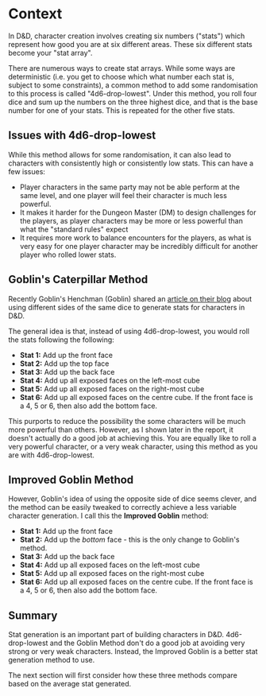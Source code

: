 Context
============================

In D&D, character creation involves creating six numbers ("stats") which represent how good you are at six different areas. These six different stats become your "stat array".

There are numerous ways to create stat arrays. While some ways are deterministic (i.e. you get to choose which what number each stat is, subject to some constraints), a common method to add some randomisation to this process is called "4d6-drop-lowest". Under this method, you roll four dice and sum up the numbers on the three highest dice, and that is the base number for one of your stats. This is repeated for the other five stats.

## Issues with 4d6-drop-lowest

While this method allows for some randomisation, it can also lead to characters with consistently high or consistently low stats. This can have a few issues:

* Player characters in the same party may not be able perform at the same level, and one player will feel their character is much less powerful. 
* It makes it harder for the Dungeon Master (DM) to design challenges for the players, as player characters may be more or less powerful than what the "standard rules" expect
* It requires more work to balance encounters for the players, as what is very easy for one player character may be incredibly difficult for another player who rolled lower stats. 

## Goblin's Caterpillar Method

Recently Goblin's Henchman (Goblin) shared an [article on their blog](https://goblinshenchman.wordpress.com/2020/08/15/caterpillar-method-for-character-stat-generation/) about using different sides of the same dice to generate stats for characters in D&D.

The general idea is that, instead of using 4d6-drop-lowest, you would roll the stats following the following:

* **Stat 1:** Add up the front face
* **Stat 2:** Add up the top face
* **Stat 3:** Add up the back face
* **Stat 4:** Add up all exposed faces on the left-most cube
* **Stat 5:** Add up all exposed faces on the right-most cube
* **Stat 6:** Add up all exposed faces on the centre cube. If the front face is a 4, 5 or 6, then also add the bottom face.

This purports to reduce the possibility the some characters will be much more powerful than others. However, as I shown later in the report, it doesn't actually do a good job at achieving this. You are equally like to roll a very powerful character, or a very weak character, using this method as you are with 4d6-drop-lowest.

## Improved Goblin Method

However, Goblin's idea of using the opposite side of dice seems clever, and the method can be easily tweaked to correctly achieve a less variable character generation. I call this the **Improved Goblin** method:

* **Stat 1:** Add up the front face
* **Stat 2:** Add up the *bottom* face - this is the only change to Goblin's method.
* **Stat 3:** Add up the back face
* **Stat 4:** Add up all exposed faces on the left-most cube
* **Stat 5:** Add up all exposed faces on the right-most cube
* **Stat 6:** Add up all exposed faces on the centre cube. If the front face is a 4, 5 or 6, then also add the bottom face.

## Summary

Stat generation is an important part of building characters in D&D. 4d6-drop-lowest and the Goblin Method don't do a good job at avoiding very strong or very weak characters. Instead, the Improved Goblin is a better stat generation method to use.

The next section will first consider how these three methods compare based on the average stat generated.